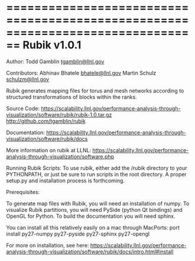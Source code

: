 ================================================================================
 Rubik v1.0.1
================================================================================

Author:
  Todd Gamblin tgamblin@llnl.gov

Contributors:
  Abhinav Bhatele bhatele@llnl.gov
  Martin Schulz schulzm@llnl.gov

Rubik generates mapping files for torus and mesh networks according to
structured transformations of blocks within the ranks.

Source Code:
    https://scalability.llnl.gov/performance-analysis-through-visualization/software/rubik/rubik-1.0.tar.gz
    http://github.com/tgamblin/rubik

Documentation:
    https://scalability.llnl.gov/performance-analysis-through-visualization/software/rubik/docs

More information on rubik at LLNL:
    https://scalability.llnl.gov/performance-analysis-through-visualization/software.php

Running Rubik Scripts:
To use rubik, either add the <distribution>/rubik directory to your PYTHONPATH,
or just be sure to run scripts in the root directory.  A proper setup.py and
installation process is forthcoming.

Prerequisites:

To generate map files with Rubik, you will need an installation of numpy.  To
visualize Rubik partitions, you will need PySide (python Qt bindings) and
OpenGL for Python.  To build the documentation you will need sphinx.

You can install all this relatively easily on a mac through MacPorts:
    port install py27-numpy py27-pyside py27-sphinx py27-opengl

For more on installation, see here:
    https://scalability.llnl.gov/performance-analysis-through-visualization/software/rubik/docs/intro.html#install

